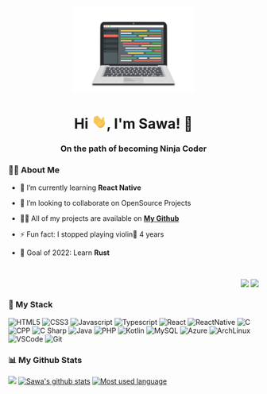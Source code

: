 <center><img width="auto" height="175px" src="./laptop.png"/></center>

<h1 align="center">Hi <img src="./wave.gif" width="30px">, I'm Sawa! 🐧</h1>
<h3 align="center">On the path of becoming Ninja Coder</h3>


### 🙋‍♂️ About Me

- 🌱 I’m currently learning **React Native**

- 👯 I’m looking to collaborate on OpenSource Projects

- 👨‍💻 All of my projects are available on [**My Github**](https://github.com/sawaYch?tab=repositories)

- ⚡ Fun fact: I stopped playing violin🎻 4 years

- 🥅 Goal of 2022: Learn **Rust**
<br/>
<p align="right">
<img src="https://komarev.com/ghpvc/?username=sawaych&color=ff69b4"/>
<img src="https://img.shields.io/github/followers/sawaych?label=Followers&style=social"/>
</p>


### 🚀 My Stack
![HTML5](https://img.shields.io/badge/-HTML5-E34F26?style=flat&logo=html5&logoColor=white)
![CSS3](https://img.shields.io/badge/-CSS3-1572B6?style=flat&logo=css3)
![Javascript](https://img.shields.io/badge/-JavaScript-EDD222?style=flat&logo=javascript&logoColor=white)
![Typescript](https://img.shields.io/badge/TypeScript-007ACC?style=flat&logo=typescript&logoColor=white)
![React](https://img.shields.io/badge/React-20232A?style=flat&logo=react&logoColor=61DAFB)
![ReactNative](https://img.shields.io/badge/React_Native-20232A?style=flat&logo=react&logoColor=61DAFB)
![C](https://img.shields.io/badge/C-00599C?style=flat&logo=c&logoColor=white)
![CPP](https://img.shields.io/badge/C%2B%2B-00599C?style=flat&logo=c%2B%2B&logoColor=white)
![C Sharp](https://img.shields.io/badge/C%23-239120?style=flat&logo=c-sharp&logoColor=white)
![Java](https://img.shields.io/badge/Java-ED8B00?style=flat&logo=java&logoColor=white)
![PHP](https://img.shields.io/badge/PHP-777BB4?style=flat&logo=php&logoColor=white)
![Kotlin](https://img.shields.io/badge/Kotlin-0095D5?&style=flat&logo=kotlin&logoColor=white)
![MySQL](https://img.shields.io/badge/MySQL-00000F?style=flat&logo=mysql&logoColor=white)
![Azure](https://img.shields.io/badge/Microsoft_Azure-0089D6?style=flat&logo=microsoft-azure&logoColor=white)
![ArchLinux](https://img.shields.io/badge/Arch_Linux-1793D1?style=flat&logo=arch-linux&logoColor=white)
![VSCode](https://img.shields.io/badge/-VSCode-007ACC?style=flat&logo=visual-studio-code&logoColor=white)
![Git](https://img.shields.io/badge/-Git-F05032?style=flat&logo=git&logoColor=white)

### 📊 My Github Stats
![](https://github-readme-streak-stats.herokuapp.com/?user=sawaych&theme=black-ice&hide_border=true&stroke=0000&background=060A0CD0)
[![Sawa's github stats](https://github-readme-stats.vercel.app/api?username=sawaych&theme=dracula&hide_border=true&bg_color=0D1117&show_icons=true)](https://github.com/sawaych/github-readme-stats)
[![Most used language](https://github-readme-stats.vercel.app/api/top-langs/?username=sawaych&theme=dracula&langs_count=8&count_private=true&layout=compact&hide_border=true&bg_color=0D1117)](https://github.com/sawaych/github-readme-stats)




